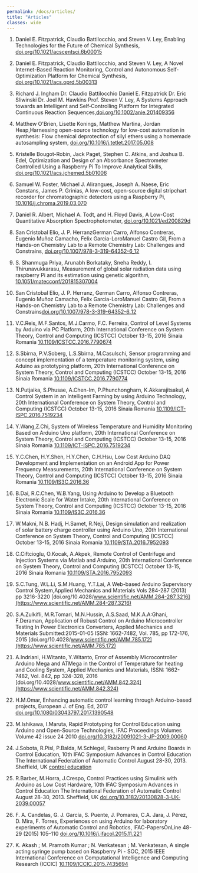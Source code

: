 ```yaml
---
permalink: /docs/articles/
title: "Articles"
classes: wide
---
```


1. Daniel E. Fitzpatrick, Claudio Battilocchio, and Steven V. Ley, Enabling Technologies for the Future of Chemical Synthesis, [doi.org/10.1021/acscentsci.6b00015](https://pubs.acs.org/doi/abs/10.1021/acscentsci.6b00015)

1. Daniel E. Fitzpatrick, Claudio Battilocchio, and Steven V. Ley, A Novel Internet-Based Reaction Monitoring, Control and Autonomous Self-Optimization Platform for Chemical Synthesis, [doi.org/10.1021/acs.oprd.5b00313](https://pubs.acs.org/doi/abs/10.1021/acs.oprd.5b00313)

1. Richard J. Ingham  Dr. Claudio Battilocchio  Daniel E. Fitzpatrick  Dr. Eric Sliwinski  Dr. Joel M. Hawkins  Prof. Steven V. Ley, A Systems Approach towards an Intelligent and Self‐Controlling Platform for Integrated Continuous Reaction Sequences,[doi.org/10.1002/anie.201409356](https://onlinelibrary.wiley.com/doi/full/10.1002/anie.201409356)

1. Matthew O'Brien, Lisette Konings, Matthew Martina, Jordan Heap,Harnessing open-source technology for low-cost automation in synthesis: Flow chemical deprotection of silyl ethers using a homemade autosampling system, [doi.org/10.1016/j.tetlet.2017.05.008](https://www.sciencedirect.com/science/article/pii/S0040403917305749)

1. Kristelle Bougot-Robin, Jack Paget, Stephen C. Atkins, and Joshua B. Edel, Optimization and Design of an Absorbance Spectrometer Controlled Using a Raspberry Pi To Improve Analytical Skills, [doi.org/10.1021/acs.jchemed.5b01006](https://pubs.acs.org/doi/abs/10.1021/acs.jchemed.5b01006)

1. Samuel W. Foster, Michael J. Alirangues, Joseph A. Naese, Eric Constans, James P. Grinias, A low-cost, open-source digital stripchart recorder for chromatographic detectors using a Raspberry Pi, [10.1016/j.chroma.2019.03.070](https://www.researchwithrowan.com/en/publications/a-low-cost-open-source-digital-stripchart-recorder-for-chromatogr)

1. Daniel R. Albert, Michael A. Todt, and H. Floyd Davis, A Low-Cost Quantitative Absorption Spectrophotometer, [doi.org/10.1021/ed200829d](https://pubs.acs.org/doi/10.1021/ed200829d)

1. San Cristobal Elio, J. P. HerranzGerman Carro, Alfonso Contreras, Eugenio Muñoz Camacho, Felix Garcia-LoroManuel Castro Gil, From a Hands-on Chemistry Lab to a Remote Chemistry Lab: Challenges and Constrains, [doi.org/10.1007/978-3-319-64352-6_12](https://link.springer.com/chapter/10.1007/978-3-319-64352-6_12)

1. S. Shanmuga Priya, Arunabh Borkataky, Sneha Reddy, I. Thirunavukkarasu, Measurement of global solar radiation data using raspberry Pi and its estimation using genetic algorithm, [10.1051/matecconf/201815307004](https://manipal.pure.elsevier.com/en/publications/measurement-of-global-solar-radiation-data-using-raspberry-pi-and)

1. San Cristobal Elio, J. P. Herranz, German Carro, Alfonso Contreras, Eugenio Muñoz Camacho, Felix Garcia-LoroManuel Castro Gil, From a Hands-on Chemistry Lab to a Remote Chemistry Lab: Challenges and Constrains[doi.org/10.1007/978-3-319-64352-6_12](https://link.springer.com/chapter/10.1007/978-3-319-64352-6_12)

1. V.C.Reis, M.F.Santos, M.J.Carmo, F.C. Ferreira, Control of Level Systems by Arduino via PC Platform, 20th International Conference on System Theory, Control and Computing (ICSTCC) October 13-15, 2016 Sinaia Romania [10.1109/ICSTCC.2016.7790674](https://ieeexplore.ieee.org/document/7790674)

1. S.Sbirna, P.V.Soberg, L.S.Sbirna, M.Casulschi, Sensor programming and concept implementation of a temperature monitoring system, using Aduino as prototyping platform, 20th International Conference on System Theory, Control and Computing (ICSTCC) October 13-15, 2016 Sinaia Romania [10.1109/ICSTCC.2016.7790774](https://ieeexplore.ieee.org/document/7790774)

1. N.Putjaika, S.Phusae, A.Chen-Im, P.Phunchongharn, K.Akkarajitsakul, A Control System in an Intelligent Farming by using Arduino Technology, 20th International Conference on System Theory, Control and Computing (ICSTCC) October 13-15, 2016 Sinaia Romania [10.1109/ICT-ISPC.2016.7519234](https://ieeexplore.ieee.org/document/7519234)

1. Y.Wang,Z.Chi, System of Wireless Temperature and Humidity Monitoring Based on Arduino Uno platform, 20th International Conference on System Theory, Control and Computing (ICSTCC) October 13-15, 2016 Sinaia Romania [10.1109/ICT-ISPC.2016.7519234](https://www.computer.org/csdl/proceedings-article/imccc/2016/07774887/12OmNy2agWl)

1. Y.C.Chen, H.Y.Shen, H.Y.Chen, C.H.Hsu, Low Cost Arduino DAQ Development and Implementation on an Android App for Power Frequency Measurements, 20th International Conference on System Theory, Control and Computing (ICSTCC) October 13-15, 2016 Sinaia Romania [10.1109/IS3C.2016.36](https://ieeexplore.ieee.org/document/7545146)

1. B.Dai, R.C.Chen, W.B.Yang, Using Arduino to Develop a Bluetooth Electronic Scale for Water Intake, 20th International Conference on System Theory, Control and Computing (ICSTCC) October 13-15, 2016 Sinaia Romania [10.1109/IS3C.2016.36](https://ieeexplore.ieee.org/document/7545302)

1. W.Makni, N.B. Hadj, H.Samet, R.Neji, Design simulation and realization of solar battery charge controller using Arduino Uno, 20th International Conference on System Theory, Control and Computing (ICSTCC) October 13-15, 2016 Sinaia Romania [10.1109/STA.2016.7952093](https://ieeexplore.ieee.org/document/7952093)

1. C.Ciftcioglu, O.Kocak, A.Akpek, Remote Control of Centrifuge and Injection Systems via Matlab and Arduino, 20th International Conference on System Theory, Control and Computing (ICSTCC) October 13-15, 2016 Sinaia Romania [10.1109/STA.2016.7952093](https://ieeexplore.ieee.org/document/7374570)

1. S.C.Tung, W.L.Li, S.M.Huang, Y.T.Lai, A Web-based Arduino Supervisory Control System,Applied Mechanics and Materials Vols 284-287 (2013) pp 3216-3220 [doi.org/10.4028/www.scientific.net/AMM.284-287.3216](https://www.scientific.net/AMM.284-287.3216)

1. S.A.Zulkifli, M.R.Tomari, M.N.Hussin, A.S.Saad, M.K.A.A:Ghani, F.Deraman, Application of Robust Control on Arduino Microcontroller Testing In Power Electronics Converters, Applied Mechanics and Materials Submitted:2015-01-05 ISSN: 1662-7482, Vol. 785, pp 172-176, 2015 [doi.org/10.4028/www.scientific.net/AMM.785.172](https://www.scientific.net/AMM.785.172)

1. A.Indriani, H.Witanto, Y.Witanto, Error of Assembly Microcontroller Arduino Mega and ATMega in the Control of Temperature for heating and Cooling System, Applied Mechanics and Materials, ISSN: 1662-7482, Vol. 842, pp 324-328, 2016 [doi.org/10.4028/www.scientific.net/AMM.842.324](https://www.scientific.net/AMM.842.324)

1. H.M.Omar, Enhancing automatic control learning through Arduino-based projects, European J. of Eng. Ed, 2017 [doi.org/10.1080/03043797.2017.1390548](https://www.tandfonline.com/doi/full/10.1080/03043797.2017.1390548)

1. M.Ishikawa, I.Maruta, Rapid Prototyping for Control Education using Arduino and Open-Source Technologies, IFAC Proceedings Volumes Volume 42 issue 24 2010 [doi.org/10.3182/20091021-3-JP-2009.00060](https://www.sciencedirect.com/science/article/pii/S1474667015316396)

1. J.Sobota, R.Pisl, P.Balda, M.Schlegel, Rasberry Pi and Arduino Boards in Control Education, 10th IFAC Symposium Advances in Control Education The International Federation of Automatic Control August 28-30, 2013. Sheffield, UK [control education](https://pdfs.semanticscholar.org/8089/3cf2c7baa5a5d4c6116878920dd6c0480141.pdf)

1. R.Barber, M.Horra, J.Crespo, Control Practices using Simulink with Arduino as Low Cost Hardware, 10th IFAC Symposium Advances in Control Education The International Federation of Automatic Control August 28-30, 2013. Sheffield, UK [doi.org/10.3182/20130828-3-UK-2039.00057](https://www.sciencedirect.com/science/article/pii/S1474667015341094)

1. F. A. Candelas, G. J. García, S. Puente, J. Pomares, C.A. Jara, J. Pérez, D. Mira, F. Torres, Experiences on using Arduino for laboratory experiments of  Automatic Control and Robotics, IFAC-PapersOnLine 48-29 (2015) 105–110 [doi.org/10.1016/j.ifacol.2015.11.221](https://www.sciencedirect.com/science/article/pii/S2405896315024799)

1. K. Akash ; M. Pramoth Kumar ; N. Venkatesan ; M. Venkatesan, A single acting syringe pump based on Raspberry Pi - SOC,  2015 IEEE International Conference on Computational Intelligence and Computing Research (ICCIC) [10.1109/ICCIC.2015.7435694](https://ieeexplore.ieee.org/document/7435694)



